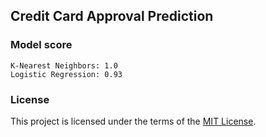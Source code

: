 ## Credit Card Approval Prediction

### Model score
```
K-Nearest Neighbors: 1.0
Logistic Regression: 0.93
```

### License

This project is licensed under the terms of the [MIT License](LICENSE).